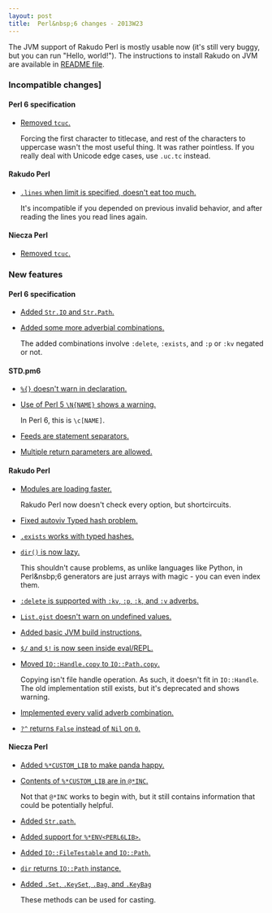 ```yaml
---
layout: post
title:  Perl&nbsp;6 changes - 2013W23
---
```

The JVM support of Rakudo Perl is mostly usable now (it's still very
buggy, but you can run "Hello, world!"). The instructions to install
Rakudo on JVM are available in [README file](https://github.com/rakudo/rakudo/commit/6495a5cb042816c0fb98a7b82440387de7a1fa09).

### Incompatible changes]
#### Perl 6 specification
* [Removed `tcuc`.](https://github.com/perl6/specs/commit/d1f9930373d9aa92dd24df24212cb3cbd74f4de6)

  Forcing the first character to titlecase, and rest of the characters
  to uppercase wasn't the most useful thing. It was rather pointless.
  If you really deal with Unicode edge cases, use `.uc.tc` instead.

#### Rakudo Perl
* [`.lines` when limit is specified, doesn't eat too much.](https://github.com/rakudo/rakudo/commit/9cf3a88b607a838ee2cedbb621c8f343d5f832b0)

  It's incompatible if you depended on previous invalid behavior, and
  after reading the lines you read lines again.
  
#### Niecza Perl
* [Removed `tcuc`.](https://github.com/sorear/niecza/commit/b8f846e59b436bd0e66bc4887cede3ce404f73f1)

### New features
#### Perl 6 specification
* [Added `Str.IO` and `Str.Path`.](https://github.com/perl6/specs/commit/2f8ec122eb664450fa30f8c3c624539187fcc600)

* [Added some more adverbial combinations.](https://github.com/perl6/specs/commit/b6ca88efd8689423b7485b11b03b0cfb6f5c0498)

  The added combinations involve `:delete`, `:exists`, and `:p` or
  `:kv` negated or not.

#### STD.pm6
* [`%{}` doesn't warn in declaration.](https://github.com/perl6/std/commit/2504c1ad139bf35826753ebff769aab1c9209558)

* [Use of Perl&nbsp;5 `\N{NAME}` shows a warning.](https://github.com/perl6/std/commit/ea24a2907dc4b5c696dccc0c47ea13512ac12457)

  In Perl 6, this is `\c[NAME]`.
  
* [Feeds are statement separators.](https://github.com/perl6/std/commit/b29e94035483e9277ee43baa7f6ff500a2181d36)

* [Multiple return parameters are allowed.](https://github.com/perl6/std/commit/6348f35d2f6abe6ad84f610b0c429cbb361f53d9)
  
#### Rakudo Perl
* [Modules are loading faster.](https://github.com/rakudo/rakudo/commit/0020ef749f43201b5ab48b050a70b47df5d6a564)

  Rakudo Perl now doesn't check every option, but shortcircuits.

* [Fixed autoviv Typed hash problem.](https://github.com/rakudo/rakudo/commit/0f88d34e302133235270a07c42b9bb667d743e3d)

* [`.exists` works with typed hashes.](https://github.com/rakudo/rakudo/commit/99c82d37321198d296cea321b8877deb52f13a23)

* [`dir()` is now lazy.](https://github.com/rakudo/rakudo/commit/9557da29eb8e6b9fe94b3a5129e2c0e8e955cd2e)

  This shouldn't cause problems, as unlike languages like Python,
  in Perl&nsbp;6 generators are just arrays with magic - you can even
  index them.
  
* [`:delete` is supported with `:kv`, `:p`, `:k`, and `:v` adverbs.](https://github.com/rakudo/rakudo/commit/12b13e5254a366dd6e3950d26c7a0abb24b5f929)

* [`List.gist` doesn't warn on undefined values.](https://github.com/rakudo/rakudo/commit/b2072f578c04bbf7ac4d4b684ffdff42a2b2a29a)

* [Added basic JVM build instructions.](https://github.com/rakudo/rakudo/commit/6495a5cb042816c0fb98a7b82440387de7a1fa09)

* [`$/` and `$!` is now seen inside eval/REPL.](https://github.com/rakudo/rakudo/commit/c38c659528588cdafa1e1fb212f098cb763966ed)

* [Moved `IO::Handle.copy` to `IO::Path.copy`.](https://github.com/rakudo/rakudo/commit/f737ff7bb095f81ef1c28664fe77b72979436766)

  Copying isn't file handle operation. As such, it doesn't fit in
  `IO::Handle`. The old implementation still exists, but it's
  deprecated and shows warning.
  
* [Implemented every valid adverb combination.](https://github.com/rakudo/rakudo/commit/d690ac6e39d81a84469510f84b7c1434779fd225)

* [`?^` returns `False` instead of `Nil` on `0`.](https://github.com/rakudo/rakudo/commit/0dceace6747e86d036a5bbbe7f5a3c4effb61f5e)

#### Niecza Perl
* [Added `%*CUSTOM_LIB` to make panda happy.](https://github.com/sorear/niecza/commit/67d20f18241021c22d7249d109ad21a225898ae1)

* [Contents of `%*CUSTOM_LIB` are in `@*INC`.](https://github.com/sorear/niecza/commit/88ee1d83a12a38f0366ef61ec6eebe090a2a58eb)

  Not that `@*INC` works to begin with, but it still contains
  information that could be potentially helpful.
  
* [Added `Str.path`.](https://github.com/sorear/niecza/commit/7c7c2ffa19619a0f5704de0d024e1b1c990e9b34)

* [Added support for `%*ENV<PERL6LIB>`.](https://github.com/sorear/niecza/commit/ae1f8dc5404f0afa394e88ee5cf91295138dfa23)

* [Added `IO::FileTestable` and `IO::Path`.](https://github.com/sorear/niecza/commit/95dde43c73ba5132e458b2e9bfab0be91a2abf78)

* [`dir` returns `IO::Path` instance.](https://github.com/sorear/niecza/commit/1bed6b7a8a7e965e9d3db16b07ac6ee4bd476719)

* [Added `.Set`, `.KeySet`, `.Bag`, and `.KeyBag`](https://github.com/sorear/niecza/commit/eaf57ce7e618fa37c78f018f735bee3c5dcc8df3)

  These methods can be used for casting.